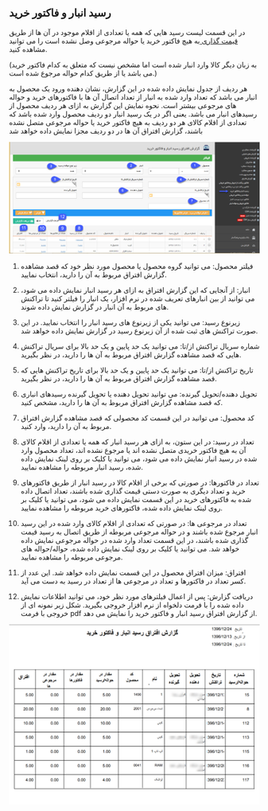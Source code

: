 ﻿## رسید انبار و فاکتور خرید

در این قسمت لیست رسید هایی که همه یا تعدادی از اقلام موجود در آن ها از طریق[ قیمت گذاری ](https://github.com/1stco/PayamGostarDocs/blob/master/help%202.5.4/Buy-warehouse-sales/Store/gheymatgozari-etesal/gheymatgozari.md)به هیچ فاکتور خرید یا حواله مرجوعی وصل نشده است را می توانید مشاهده کنید.

(به زبان دیگر کالا وارد انبار شده است اما مشخص نیست که متعلق به کدام فاکتور خرید می باشد یا از طریق کدام حواله مرجوع شده است.)

هر ردیف از جدول نمایش داده شده در این گزارش، نشان دهنده ورود یک محصول به انبار می باشد که تعداد وارد شده به انبار از تعداد اتصال آن ها با فاکتورهای خرید و حواله های مرجوعی بیشتر است. نحوه نمایش این گزارش به ازای هر ردیف محصول از رسیدهای انبار می باشد. یعنی اگر در یک رسید انبار دو ردیف محصول وارد شده باشد که تعدادی از اقلام کالای هر دو ردیف به هیچ فاکتور خرید یا حواله مرجوعی متصل نشده باشند، گزارش افتراق آن ها در دو ردیف مجزا نمایش داده خواهد شد

![](EnterInventoryTransaction.png)

1. فیلتر محصول: می توانید گروه محصول یا محصول مورد نظر خود که قصد مشاهده گزارش افتراق مربوط به آن را دارید، انتخاب نمایید.

2. انبار: از آنجایی که این گزارش افتراق به ازای هر رسید انبار نمایش داده می شود، می توانید از بین انبارهای تعریف شده در نرم افزار، یک انبار را فیلتر کنید تا تراکنش های مربوط به آن انبار در گزارش نمایش داده شوند.

3. زیرنوع رسید: می توانید یکی از زیرنوع های رسید انبار را انتخاب نمایید. در این صورت تراکنش های ثبت شده از آن زیرنوع رسید در گزارش نمایش داده خواهد شد.

4. شماره سریال تراکنش از/تا: می توانید یک حد پایین و یک حد بالا برای سریال تراکنش هایی که قصد مشاهده گزارش افتراق مربوط به آن ها را دارید، در نظر بگیرید.

5. تاریخ تراکنش از/تا: می توانید یک حد پایین و یک حد بالا برای تاریخ تراکنش هایی که قصد مشاهده گزارش افتراق مربوط به آن ها را دارید، در نظر بگیرید.

6. تحویل دهنده/تحویل گیرنده: می توانید تحویل دهنده یا تحویل گیرنده رسیدهای انباری که قصد مشاهده گزارش افتراق مربوط به آن ها را دارید، مشخص کنید.

7. کد محصول: می توانید در این قسمت کد محصولی که قصد مشاهده گزارش افتراق مربوط به آن را دارید، وارد کنید.

8. تعداد در رسید: در این ستون، به ازای هر رسید انبار که همه یا تعدادی از اقلام کالای آن به هیچ فاکتور خریدی متصل نشده اند یا مرجوع نشده اند، تعداد محصول وارد شده در رسید انبار نمایش داده می شود، می توانید یا کلیک بر روی لینک نمایش داده شده، رسید انبار مربوطه را مشاهده نمایید.

9. تعداد در فاکتورها: در صورتی که برخی از اقلام کالا در رسید انبار از طریق فاکتورهای خرید و تعداد دیگری به صورت دستی قیمت گذاری شده باشند، تعداد اتصال داده شده به فاکتورهای خرید در این قسمت نمایش داده می شود، می توانید یا کلیک بر روی لینک نمایش داده شده، فاکتورهای خرید مربوطه را مشاهده نمایید.

10. تعداد در مرجوعی ها: در صورتی که تعدادی از اقلام کالای وارد شده در این رسید انبار مرجوع شده باشند و در حواله مرجوعی مربوطه از طریق اتصال به رسید قیمت گذاری شده باشند، در این قسمت تعداد وارد شده در حواله مرجوعی نمایش داده خواهد شد. می توانید یا کلیک بر روی لینک نمایش داده شده، حواله/حواله های مرجوعی مربوطه را مشاهده نمایید.

11. افتراق: میزان افتراق محصول در این قسمت نمایش داده خواهد شد. این عدد از کسر تعداد در فاکتورها و تعداد در مرجوعی ها از تعداد در رسید به دست می آید.

12. دریافت گزارش: پس از اعمال فیلترهای مورد نظر خود، می توانید اطلاعات نمایش داده شده را با فرمت دلخواه از نرم افزار خروجی بگیرید. شکل زیر نمونه ای از خروجی با فرمت pdf از گزارش افتراق رسید انبار و فاکتور خرید را نمایش می دهد.

![](EnterInventoryTransaction2.png)

